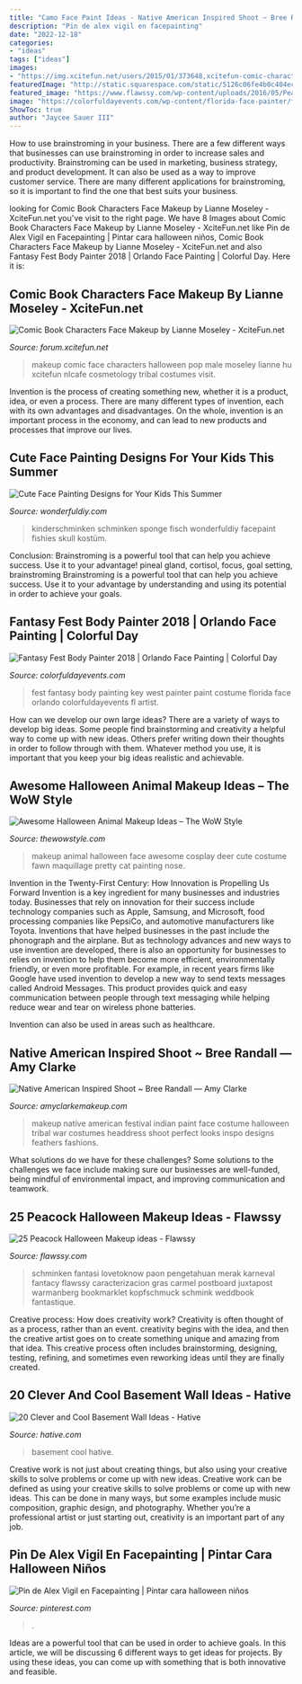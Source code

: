 ```yaml
---
title: "Camo Face Paint Ideas - Native American Inspired Shoot ~ Bree Randall — Amy Clarke"
description: "Pin de alex vigil en facepainting"
date: "2022-12-18"
categories:
- "ideas"
tags: ["ideas"]
images:
- "https://img.xcitefun.net/users/2015/01/373648,xcitefun-comic-characters-makeup-4.jpg"
featuredImage: "http://static.squarespace.com/static/5126c06fe4b0c404ec2d369a/5175fe01e4b04d586e9ed72f/5175fe02e4b04d586e9ed8d0/1321916440000/318639_10150536779118662_150854828661_11509320_1400309637_n.jpg?format=original"
featured_image: "https://www.flawssy.com/wp-content/uploads/2016/05/Peacock-Makeup-Ideas-eye-makeup.jpg"
image: "https://colorfuldayevents.com/wp-content/florida-face-painter/fantasy-fest/fantasy-fest-costume-ideas-2016.jpg"
ShowToc: true
author: "Jaycee Sauer III"
---
```



How to use brainstroming in your business.
There are a few different ways that businesses can use brainstroming in order to increase sales and productivity. Brainstroming can be used in marketing, business strategy, and product development. It can also be used as a way to improve customer service. There are many different applications for brainstroming, so it is important to find the one that best suits your business.

	

		
looking for Comic Book Characters Face Makeup by Lianne Moseley - XciteFun.net you've visit to the right page. We have 8 Images about Comic Book Characters Face Makeup by Lianne Moseley - XciteFun.net like Pin de Alex Vigil en Facepainting | Pintar cara halloween niños, Comic Book Characters Face Makeup by Lianne Moseley - XciteFun.net and also Fantasy Fest Body Painter 2018 | Orlando Face Painting | Colorful Day. Here it is:
		
    
## Comic Book Characters Face Makeup By Lianne Moseley - XciteFun.net

<img loading=lazy src="https://img.xcitefun.net/users/2015/01/373648,xcitefun-comic-characters-makeup-4.jpg" onerror="this.onerror=null;this.src='https://tse2.mm.bing.net/th?id=OIP.gWQ7JRufmyAjWLZj6T_4DAHaJ3&amp;pid=15.1';" alt="Comic Book Characters Face Makeup by Lianne Moseley - XciteFun.net">

_Source: forum.xcitefun.net_

>makeup comic face characters halloween pop male moseley lianne hu xcitefun nlcafe cosmetology tribal costumes visit. 

	

Invention is the process of creating something new, whether it is a product, idea, or even a process. There are many different types of invention, each with its own advantages and disadvantages. On the whole, invention is an important process in the economy, and can lead to new products and processes that improve our lives.

    
## Cute Face Painting Designs For Your Kids This Summer

<img loading=lazy src="https://cdn.wonderfuldiy.com/wp-content/uploads/2016/06/Little-fishies.jpg" onerror="this.onerror=null;this.src='https://tse2.mm.bing.net/th?id=OIP.NKrrbcZalw4M5gUTXnUmMgHaJ4&amp;pid=15.1';" alt="Cute Face Painting Designs for Your Kids This Summer">

_Source: wonderfuldiy.com_

>kinderschminken schminken sponge fisch wonderfuldiy facepaint fishies skull kostüm. 

	

Conclusion: Brainstroming is a powerful tool that can help you achieve success. Use it to your advantage!
pineal gland, cortisol, focus, goal setting, brainstroming
Brainstroming is a powerful tool that can help you achieve success. Use it to your advantage by understanding and using its potential in order to achieve your goals.

    
## Fantasy Fest Body Painter 2018 | Orlando Face Painting | Colorful Day

<img loading=lazy src="https://colorfuldayevents.com/wp-content/florida-face-painter/fantasy-fest/fantasy-fest-costume-ideas-2016.jpg" onerror="this.onerror=null;this.src='https://tse4.mm.bing.net/th?id=OIP.Bz5T7KGiYgxbOB35sM_1OgAAAA&amp;pid=15.1';" alt="Fantasy Fest Body Painter 2018 | Orlando Face Painting | Colorful Day">

_Source: colorfuldayevents.com_

>fest fantasy body painting key west painter paint costume florida face orlando colorfuldayevents fl artist. 

	

How can we develop our own large ideas?
There are a variety of ways to develop big ideas. Some people find brainstorming and creativity a helpful way to come up with new ideas. Others prefer writing down their thoughts in order to follow through with them. Whatever method you use, it is important that you keep your big ideas realistic and achievable.

    
## Awesome Halloween Animal Makeup Ideas – The WoW Style

<img loading=lazy src="http://thewowstyle.com/wp-content/uploads/2016/06/Top-Animal-Halloween-Makeup.jpg" onerror="this.onerror=null;this.src='https://tse3.mm.bing.net/th?id=OIP.cDmJsC9zEFoKKVm5OPQkJgHaJ3&amp;pid=15.1';" alt="Awesome Halloween Animal Makeup Ideas – The WoW Style">

_Source: thewowstyle.com_

>makeup animal halloween face awesome cosplay deer cute costume fawn maquillage pretty cat painting nose. 

	

Invention in the Twenty-First Century: How Innovation is Propelling Us Forward
Invention is a key ingredient for many businesses and industries today. Businesses that rely on innovation for their success include technology companies such as Apple, Samsung, and Microsoft, food processing companies like PepsiCo, and automotive manufacturers like Toyota. Inventions that have helped businesses in the past include the phonograph and the airplane.
But as technology advances and new ways to use invention are developed, there is also an opportunity for businesses to relies on invention to help them become more efficient, environmentally friendly, or even more profitable. For example, in recent years firms like Google have used invention to develop a new way to send texts messages called Android Messages. This product provides quick and easy communication between people through text messaging while helping reduce wear and tear on wireless phone batteries.

Invention can also be used in areas such as healthcare.

    
## Native American Inspired Shoot ~ Bree Randall — Amy Clarke

<img loading=lazy src="http://static.squarespace.com/static/5126c06fe4b0c404ec2d369a/5175fe01e4b04d586e9ed72f/5175fe02e4b04d586e9ed8d0/1321916440000/318639_10150536779118662_150854828661_11509320_1400309637_n.jpg?format=original" onerror="this.onerror=null;this.src='https://tse3.mm.bing.net/th?id=OIP.3lccUEtA2UOy-3EbOJixDwHaLH&amp;pid=15.1';" alt="Native American Inspired Shoot ~ Bree Randall — Amy Clarke">

_Source: amyclarkemakeup.com_

>makeup native american festival indian paint face costume halloween tribal war costumes headdress shoot perfect looks inspo designs feathers fashions. 

	

What solutions do we have for these challenges?
Some solutions to the challenges we face include making sure our businesses are well-funded, being mindful of environmental impact, and improving communication and teamwork.

    
## 25 Peacock Halloween Makeup Ideas - Flawssy

<img loading=lazy src="https://www.flawssy.com/wp-content/uploads/2016/05/Peacock-Makeup-Ideas-eye-makeup.jpg" onerror="this.onerror=null;this.src='https://tse4.mm.bing.net/th?id=OIP.D4Xs_Oai9omBy7aD2hy_hwHaLG&amp;pid=15.1';" alt="25 Peacock Halloween Makeup ideas - Flawssy">

_Source: flawssy.com_

>schminken fantasi lovetoknow paon pengetahuan merak karneval fantacy flawssy caracterizacion gras carmel postboard juxtapost warmanberg bookmarklet kopfschmuck schmink weddbook fantastique. 

	

Creative process: How does creativity work?
Creativity is often thought of as a process, rather than an event. creativity begins with the idea, and then the creative artist goes on to create something unique and amazing from that idea. This creative process often includes brainstorming, designing, testing, refining, and sometimes even reworking ideas until they are finally created.

    
## 20 Clever And Cool Basement Wall Ideas - Hative

<img loading=lazy src="https://hative.com/wp-content/uploads/2014/05/basement-wall-ideas/14-cool-basement-wall.jpg" onerror="this.onerror=null;this.src='https://tse2.mm.bing.net/th?id=OIP.Zu_IihuqAV17VjEmXT2JCgHaJ4&amp;pid=15.1';" alt="20 Clever and Cool Basement Wall Ideas - Hative">

_Source: hative.com_

>basement cool hative. 

	

Creative work is not just about creating things, but also using your creative skills to solve problems or come up with new ideas.
Creative work can be defined as using your creative skills to solve problems or come up with new ideas. This can be done in many ways, but some examples include music composition, graphic design, and photography. Whether you’re a professional artist or just starting out, creativity is an important part of any job.

    
## Pin De Alex Vigil En Facepainting | Pintar Cara Halloween Niños

<img loading=lazy src="https://i.pinimg.com/736x/12/61/0f/12610f22165967c48e8e259b71ed2361.jpg" onerror="this.onerror=null;this.src='https://tse2.mm.bing.net/th?id=OIP.JDbSfFT9RNsIo_8e00OA8gHaJ4&amp;pid=15.1';" alt="Pin de Alex Vigil en Facepainting | Pintar cara halloween niños">

_Source: pinterest.com_

>. 

	

Ideas are a powerful tool that can be used in order to achieve goals. In this article, we will be discussing 6 different ways to get ideas for projects. By using these ideas, you can come up with something that is both innovative and feasible.

